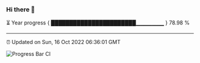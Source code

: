 ### Hi there 👋

⏳ Year progress { ███████████████████████▁▁▁▁▁▁▁ } 78.98 %

---

⏰ Updated on Sun, 16 Oct 2022 06:36:01 GMT

![Progress Bar CI](https://github.com/ZhaoGui/ZhaoGui/workflows/Progress%20Bar%20CI/badge.svg)
